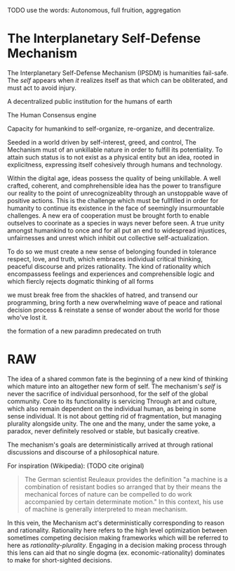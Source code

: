 TODO use the words: Autonomous, full fruition, aggregation 

# The Interplanetary Self-Defense Mechanism

The Interplanetary Self-Defense Mechanism (IPSDM) is humanities fail-safe.  The
_self_ appears when _it_ realizes itself as that which can be obliterated, and
must act to avoid injury. 

A decentralized public institution for the humans of earth

The Human Consensus engine

Capacity for humankind to self-organize, re-organize, and decentralize. 

Seeded in a world driven by self-interest, greed, and control, The Mechanism
must of an unkillable nature in order to fulfill its potentiality.  To attain
such status is to not exist as a physical entity but an idea, rooted in
explicitness, expressing itself cohesively through humans and technology. 

Within the digital age, ideas possess the quality of being unkillable. 
A well crafted, coherent, and comphrehensible idea has the power to transfigure our reality to the point
of unrecognizeablity through an unstoppable wave of positive actions. 
This is the challenge which must be fullfilled in order for humanity to continue its existence in the face
of seemingly insurmountable challenges. A new era of cooperation must be brought forth to enable outselves to coorinate as a species in ways 
never before seen. A true unity amongst humankind to once and for all put an end to widespread injustices, unfairnesses and unrest which 
inhibit out collective self-actualization. 

To do so we must create a new sense of belonging founded in tolerance respect,
love, and truth, which embraces individual critical thinking, peaceful
discourse and prizes rationality. The kind of rationality which encompassess
feelings and experiences and comprehensible logic and which fiercly rejects
dogmatic thinking of all forms

we must break free from the shackles of hatred, and transend our programming, bring forth a new overwhelming wave of peace and rational decision process
& reinstate a sense of wonder about the world for those who've lost it. 

the formation of a new paradimn predecated on truth























# RAW

The idea of a shared common fate is the beginning of a new kind of thinking
which mature into an altogether new form of self. The mechanism's _self_ is
never the sacrifice of individual personhood, for the self of the global
community. Core to its functionality is servicing Through art and culture,
which also remain dependent on the individual human, as being in some sense
individual. It is not about getting rid of fragmentation, but managing
plurality alongside unity. The one and the many, under the same yoke, a
paradox, never definitely resolved or stable, but basically creative. 

The mechanism's goals are deterministically arrived at through rational
discussions and discourse of a philosophical nature. 

For inspiration (Wikipedia): (TODO cite original) 

 > The German scientist Reuleaux provides the definition "a machine is a
combination of resistant bodies so arranged that by their means the mechanical
forces of nature can be compelled to do work accompanied by certain determinate
motion." In this context, his use of machine is generally interpreted to
mean mechanism.

In this vein, the Mechanism act's deterministically corresponding to reason and
rationality. Rationality here refers to the high level optimization between
sometimes competing decision making frameworks which will be referred to here
as _rationality-plurality_. Engaging in a decision making process through this
lens can aid that no single dogma (ex. economic-rationality) dominates to
make for short-sighted decisions. 
